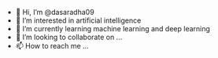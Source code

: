- 👋 Hi, I’m @dasaradha09
- 👀 I’m interested in artificial intelligence
- 🌱 I’m currently learning machine learning and deep learning
- 💞️ I’m looking to collaborate on ...
- 📫 How to reach me ...

<!---
dasaradha09/dasaradha09 is a ✨ special ✨ repository because its `README.md` (this file) appears on your GitHub profile.
You can click the Preview link to take a look at your changes.
--->
